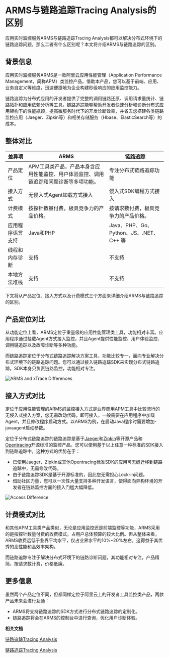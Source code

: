 # ARMS与链路追踪Tracing Analysis的区别

应用实时监控服务ARMS与链路追踪Tracing Analysis都可以解决分布式环境下的链路追踪问题，那么二者有什么区别呢？本文将介绍ARMS与链路追踪的区别。

## 背景信息

应用实时监控服务ARMS是一款阿里云应用性能管理（Application Performance Management，简称APM）类监控产品。借助本产品，您可以基于前端、应用、业务自定义等维度，迅速便捷地为企业构建秒级响应的应用监控能力。

链路追踪为分布式应用的开发者提供了完整的调用链路还原、调用请求量统计、链路拓扑和应用依赖分析等工具。链路追踪能够帮助开发者快速分析和诊断分布式应用架构下的性能瓶颈，提高微服务时代下的开发诊断效率，并省去您搭建各类链路监控应用（Jaeger、Zipkin等）和相关存储服务（Hbase、ElasticSearch等）的成本。

## 整体对比

|差异项|ARMS|链路追踪|
|---|----|----|
|产品定位|APM工具类产品，产品本身含应用性能监控、用户体验监控、调用链追踪和问题诊断等多项功能。|专注分布式链路追踪功能|
|接入方式|无侵入式Agent加载方式接入|侵入式SDK编程方式接入|
|计费模式|按探针数量付费，极具竞争力的产品价格。|按请求数付费，极具竞争力的产品价格。|
|应用程序语言支持|Java和PHP|Java、PHP、Go、Python、JS、.NET、C++ 等|
|线程和内存诊断|支持|不支持|
|本地方法堆栈|支持|不支持|

下文将从产品定位、接入方式以及计费模式三个方面来详细介绍ARMS与链路追踪的区别。

## 产品定位对比

从功能定位上看，ARMS定位于重量级的应用性能管理类工具，功能相对丰富。应用程序通过挂载Agent方式接入监控，并且Agent提供性能监控、用户体验监控、调用链追踪以及故障诊断等多种功能。

而链路追踪定位于分布式链路追踪解决方案工具，功能比较专一，面向专业解决分布式环境下的链路追踪问题。您可以通过接入链路追踪SDK来实现分布式链路追踪，SDK本身只负责链路监控，功能相对专注。

![ARMS and xTrace Differences](https://static-aliyun-doc.oss-accelerate.aliyuncs.com/assets/img/zh-CN/5520496851/p65778.png)

## 接入方式对比

定位于应用性能管理的ARMS的监控接入方式是业界商用APM工具中比较流行的无侵入式接入方案，您无需改动代码，即可接入。一般需要在应用程序中加载Agent，并且修改程序启动方式。以ARMS为例，在启动Java程序时需要增加-javaagent启动参数。

定位于分布式链路追踪的链路追踪是基于[Jaeger](https://github.com/jaegertracing/jaeger)和[Zipkin](https://github.com/openzipkin/zipkin)等开源产品和[Opentracing](https://github.com/opentracing)开源标准的监控产品。您可以使用基于以上任意一种标准的SDK接入到链路追踪中，这种方式的优势在于：

-   已使用Jaeger、Zipkin或其他Opentracing标准SDK的应用可无缝迁移到链路追踪中，无需修改代码。
-   由于链路追踪SDK是基于开源标准的，因此您无需担心Lock-in问题。
-   借助社区力量，您可以一次性大量支持多种开发语言，使得面向异构环境的开发者在链路监控方面的接入门槛大幅降低。

![Access Difference](https://static-aliyun-doc.oss-accelerate.aliyuncs.com/assets/img/zh-CN/5520496851/p65793.png)

## 计费模式对比

和其他APM工具类产品类似，无论是应用监控还是前端监控等功能，ARMS采用的是按探针数量付费的收费模式，占用户总体预算的较大比例。但从整体来看，ARMS收费远低于业界平均水平，仅占业界水平的10%~20%左右，这得益于其优秀的高性能和高效率架构。

而链路追踪专注于解决分布式环境下的链路诊断问题，其功能相对专注，产品精简，按请求数计费，价格低廉。

## 更多信息

虽然两个产品定位不同，但都同样定位于阿里云上的开发者工具监控类产品，两款产品未来会进行互通：

-   ARMS将支持链路追踪的SDK方式进行分布式链路追踪的定制化。
-   链路追踪将会在ARMS的控制台中进行查询，优化用户诊断体验。

**相关文档**  


[链路追踪Tracing Analysis](https://www.aliyun.com/product/xtrace)

[链路追踪Tracing Analysis](https://www.alibabacloud.com/zh/products/tracing-analysis)


